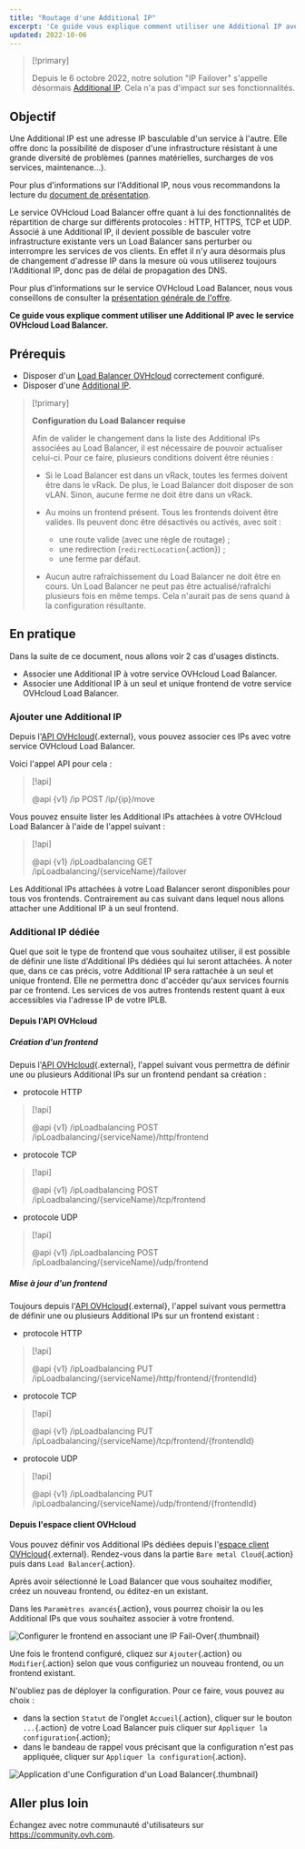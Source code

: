 ```yaml
---
title: "Routage d'une Additional IP"
excerpt: 'Ce guide vous explique comment utiliser une Additional IP avec le service OVHcloud Load Balancer'
updated: 2022-10-06
---
```


> [!primary]
>
> Depuis le 6 octobre 2022, notre solution "IP Failover" s'appelle désormais [Additional IP](/links/network/additional-ip). Cela n'a pas d'impact sur ses fonctionnalités.
>

## Objectif

Une Additional IP est une adresse IP basculable d'un service à l'autre. Elle offre donc la possibilité de disposer d'une infrastructure résistant à une grande diversité de problèmes (pannes matérielles, surcharges de vos services, maintenance...).

Pour plus d'informations sur l'Additional IP, nous vous recommandons la lecture du [document de présentation](https://www.ovhcloud.com/fr/bare-metal/ip/).

Le service OVHcloud Load Balancer offre quant à lui des fonctionnalités de répartition de charge sur différents protocoles : HTTP, HTTPS, TCP et UDP. Associé à une Additional IP, il devient possible de basculer votre infrastructure existante vers un Load Balancer sans perturber ou interrompre les services de vos clients. En effet il n'y aura désormais plus de changement d'adresse IP dans la mesure où vous utiliserez toujours l'Additional IP, donc pas de délai de propagation des DNS.

Pour plus d'informations sur le service OVHcloud Load Balancer, nous vous conseillons de consulter la [présentation générale de l'offre](/pages/network/load_balancer/use_presentation).

**Ce guide vous explique comment utiliser une Additional IP avec le service OVHcloud Load Balancer.**

## Prérequis

- Disposer d'un [Load Balancer OVHcloud](https://www.ovh.com/fr/solutions/load-balancer/) correctement configuré.
- Disposer d'une [Additional IP](https://www.ovhcloud.com/fr/bare-metal/ip/).

> [!primary]
>
> **Configuration du Load Balancer requise**
>
> Afin de valider le changement dans la liste des Additional IPs associées au Load Balancer, il est nécessaire de pouvoir actualiser celui-ci. Pour ce faire, plusieurs conditions doivent être réunies :
> 
> - Si le Load Balancer est dans un vRack, toutes les fermes doivent être dans le vRack. De plus, le Load Balancer doit disposer de son vLAN. Sinon, aucune ferme ne doit être dans un vRack.
>
> - Au moins un frontend présent. Tous les frontends doivent être valides. Ils peuvent donc être désactivés ou activés, avec soit :
>    - une route valide (avec une règle de routage) ;
>    - une redirection (`redirectLocation`{.action}) ;
>    - une ferme par défaut.
>
> - Aucun autre rafraîchissement du Load Balancer ne doit être en cours. Un Load Balancer ne peut pas être actualisé/rafraîchi plusieurs fois en même temps. Cela n'aurait pas de sens quand à la configuration résultante.
>

## En pratique

Dans la suite de ce document, nous allons voir 2 cas d'usages distincts.

- Associer une Additional IP à votre service OVHcloud Load Balancer.
- Associer une Additional IP à un seul et unique frontend de votre service OVHcloud Load Balancer.

### Ajouter une Additional IP

Depuis l'[API OVHcloud](https://api.ovh.com){.external}, vous pouvez associer ces IPs avec votre service OVHcloud Load Balancer.

Voici l'appel API pour cela :

> [!api]
>
> @api {v1} /ip POST /ip/{ip}/move
> 

Vous pouvez ensuite lister les Additional IPs attachées à votre OVHcloud Load Balancer à l'aide de l'appel suivant :

> [!api]
>
> @api {v1} /ipLoadbalancing GET /ipLoadbalancing/{serviceName}/failover
>

Les Additional IPs attachées à votre Load Balancer seront disponibles pour tous vos frontends.
Contrairement au cas suivant dans lequel nous allons attacher une Additional IP à un seul frontend.

### Additional IP dédiée

Quel que soit le type de frontend que vous souhaitez utiliser, il est possible de définir une liste d'Additional IPs dédiées qui lui seront attachées.
À noter que, dans ce cas précis, votre Additional IP sera rattachée à un seul et unique frontend.
Elle ne permettra donc d'accéder qu'aux services fournis par ce frontend.
Les services de vos autres frontends restent quant à eux accessibles via l'adresse IP de votre IPLB.

#### Depuis l'API OVHcloud

##### **Création d'un frontend**

Depuis l'[API OVHcloud](https://api.ovh.com){.external}, l'appel suivant vous permettra de définir une ou plusieurs Additional IPs sur un frontend pendant sa création :

- protocole HTTP

> [!api]
>
> @api {v1} /ipLoadbalancing POST /ipLoadbalancing/{serviceName}/http/frontend
> 

- protocole TCP

> [!api]
>
> @api {v1} /ipLoadbalancing POST /ipLoadbalancing/{serviceName}/tcp/frontend
> 

- protocole UDP

> [!api]
>
> @api {v1} /ipLoadbalancing POST /ipLoadbalancing/{serviceName}/udp/frontend
> 

##### **Mise à jour d'un frontend**

Toujours depuis l'[API OVHcloud](https://api.ovh.com){.external}, l'appel suivant vous permettra de définir une ou plusieurs Additional IPs sur un frontend existant :

- protocole HTTP

> [!api]
>
> @api {v1} /ipLoadbalancing PUT /ipLoadbalancing/{serviceName}/http/frontend/{frontendId}
> 

- protocole TCP

> [!api]
>
> @api {v1} /ipLoadbalancing PUT /ipLoadbalancing/{serviceName}/tcp/frontend/{frontendId}
> 

- protocole UDP

> [!api]
>
> @api {v1} /ipLoadbalancing PUT /ipLoadbalancing/{serviceName}/udp/frontend/{frontendId}
> 

#### Depuis l'espace client OVHcloud

Vous pouvez définir vos Additional IPs dédiées depuis l'[espace client OVHcloud](https://www.ovh.com/auth/?action=gotomanager&from=https://www.ovh.com/fr/&ovhSubsidiary=fr){.external}. Rendez-vous dans la partie `Bare metal Cloud`{.action} puis dans `Load Balancer`{.action}.

Après avoir sélectionné le Load Balancer que vous souhaitez modifier, créez un nouveau frontend, ou éditez-en un existant.

Dans les `Paramètres avancés`{.action}, vous pourrez choisir la ou les Additional IPs que vous souhaitez associer à votre frontend.

![Configurer le frontend en associant une IP Fail-Over](images/iplb_frontend.png){.thumbnail}

Une fois le frontend configuré, cliquez sur `Ajouter`{.action} ou `Modifier`{.action} selon que vous configuriez un nouveau frontend, ou un frontend existant.

N'oubliez pas de déployer la configuration. Pour ce faire, vous pouvez au choix :

- dans la section `Statut` de l'onglet `Accueil`{.action}, cliquer sur le bouton `...`{.action} de votre Load Balancer puis cliquer sur `Appliquer la configuration`{.action};
- dans le bandeau de rappel vous précisant que la configuration n'est pas appliquée, cliquer sur `Appliquer la configuration`{.action}.

![Application d'une Configuration d'un Load Balancer](images/apply_configuration.png){.thumbnail}

## Aller plus loin

Échangez avec notre communauté d'utilisateurs sur <https://community.ovh.com>.
